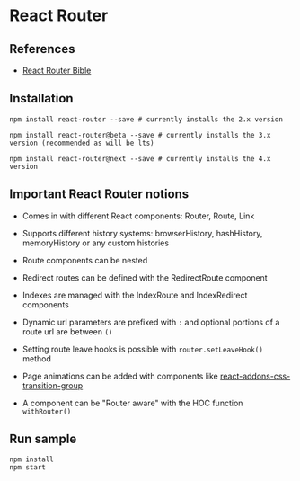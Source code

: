 # React Router


## References

* [React Router Bible](https://github.com/ReactTraining/react-router/blob/master/docs/API.md)


## Installation

```
npm install react-router --save # currently installs the 2.x version

npm install react-router@beta --save # currently installs the 3.x version (recommended as will be lts)

npm install react-router@next --save # currently installs the 4.x version
```


## Important React Router notions

* Comes in with different React components: Router, Route, Link

* Supports different history systems: browserHistory, hashHistory, memoryHistory or any custom histories

* Route components can be nested

* Redirect routes can be defined with the RedirectRoute component

* Indexes are managed with the IndexRoute and IndexRedirect components

* Dynamic url parameters are prefixed with `:` and optional portions of a route url are between `()`

* Setting route leave hooks is possible with `router.setLeaveHook()` method

* Page animations can be added with components like [react-addons-css-transition-group](https://github.com/facebook/react/blob/master/src/addons/transitions/ReactCSSTransitionGroup.js)

* A component can be "Router aware" with the HOC function `withRouter()`


## Run sample

```
npm install
npm start
```